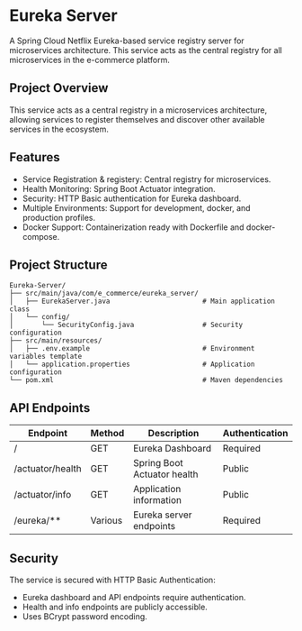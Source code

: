 # Eureka Server
A Spring Cloud Netflix Eureka-based service registry server for microservices architecture. This service acts as the central registry for all microservices in the e-commerce platform.

## Project Overview
This service acts as a central registry in a microservices architecture, allowing services to register themselves and discover other available services in the ecosystem.

## Features
- Service Registration & registery: Central registry for microservices.
- Health Monitoring: Spring Boot Actuator integration.
- Security: HTTP Basic authentication for Eureka dashboard.
- Multiple Environments: Support for development, docker, and production profiles.
- Docker Support: Containerization ready with Dockerfile and docker-compose.

## Project Structure
```
Eureka-Server/
├── src/main/java/com/e_commerce/eureka_server/
│   ├── EurekaServer.java                       # Main application class
│   └── config/
│       └── SecurityConfig.java                 # Security configuration
├── src/main/resources/
│   ├── .env.example                            # Environment variables template
│   └── application.properties                  # Application configuration
└── pom.xml                                     # Maven dependencies
```

## API Endpoints

|Endpoint	     |Method	|Description	            |Authentication|
|----------------|----------|---------------------------|--------------|
|/	             |GET	    |Eureka Dashboard	        |Required      |
|/actuator/health|GET	    |Spring Boot Actuator health|Public        |
|/actuator/info	 |GET	    |Application information	|Public        |
|/eureka/**	     |Various	|Eureka server endpoints	|Required      |


## Security
The service is secured with HTTP Basic Authentication:
- Eureka dashboard and API endpoints require authentication.
- Health and info endpoints are publicly accessible.
- Uses BCrypt password encoding.